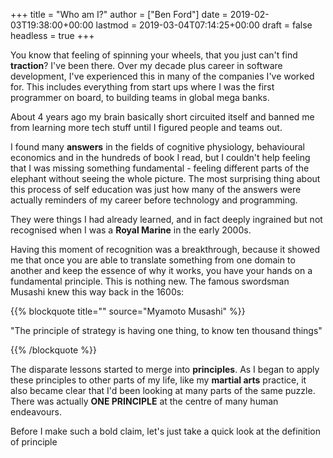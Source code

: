 +++
title = "Who am I?"
author = ["Ben Ford"]
date = 2019-02-03T19:38:00+00:00
lastmod = 2019-03-04T07:14:25+00:00
draft = false
headless = true
+++

You know that feeling of spinning your wheels, that you just can't find
**traction**? I've been there. Over my decade plus career in software
development, I've experienced this in many of the companies I've worked for.
This includes everything from start ups where I was the first programmer on
board, to building teams in global mega banks.

About 4 years ago my brain basically short circuited itself and banned me from
learning more tech stuff until I figured people and teams out.

I found many **answers** in the fields of cognitive physiology, behavioural
economics and in the hundreds of book I read, but I couldn't help feeling that I
was missing something fundamental - feeling different parts of the elephant
without seeing the whole picture. The most surprising thing about this process
of self education was just how many of the answers were actually reminders of my
career before technology and programming.

They were things I had already learned, and in fact deeply ingrained but not
recognised when I was a **Royal Marine** in the early 2000s.

Having this moment of recognition was a breakthrough, because it showed me that
once you are able to translate something from one domain to another and keep the
essence of why it works, you have your hands on a fundamental principle. This is
nothing new. The famous swordsman Musashi knew this way back in the 1600s:

{{% blockquote title="" source="Myamoto Musashi" %}}

"The principle of strategy is having one thing, to know ten thousand things"

{{% /blockquote %}}

The disparate lessons started to merge into **principles**. As I began to apply
these principles to other parts of my life, like my **martial arts** practice, it
also became clear that I'd been looking at many parts of the same puzzle. There
was actually **ONE PRINCIPLE** at the centre of many human endeavours.

Before I make such a bold claim, let's just take a quick look at the definition
of principle
